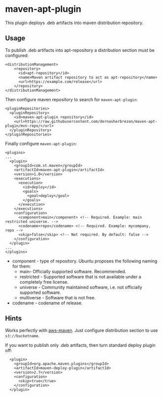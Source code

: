 # maven-apt-plugin

This plugin deploys .deb artifacts into maven distribution repository. 

## 

## Usage

To publish .deb artifacts into apt-repository a distribution section must be configured:

```
<distributionManagement>
    <repository>
      <id>apt-repository</id>
      <name>Maven artifact repository to act as apt-repository</name>
      <url>https://example.com/release</url>
    </repository>
</distributionManagement>
```

Then configure maven repository to search for `maven-apt-plugin`:

```
<pluginRepositories>
  <pluginRepository>
    <id>maven-apt-plugin repository</id>
    <url>https://raw.githubusercontent.com/dernasherbrezon/maven-apt-plugin/mvn-repo/</url>
  </pluginRepository>
</pluginRepositories>
```

Finally configure `maven-apt-plugin`:

```
<plugins>
...
  <plugin>
    <groupId>com.st.maven</groupId>
    <artifactId>maven-apt-plugin</artifactId>
    <version>1.0</version>
    <executions>
      <execution>
        <id>deploy</id>
        <goals>
          <goal>deploy</goal>
        </goals>
      </execution>
    </executions>
    <configuration>
      <component>main</component> <!-- Required. Example: main restricted universe. -->
      <codename>repo</codename> <!-- Required. Example: mycompany, repo -->
      <skip>false</skip> <!-- Not required. By default: false -->
    </configuration>
  </plugin>
...
</plugins>
```

* component - type of repository. Ubuntu proposes the following naming for them:
  * main- Officially supported software. Recommended.
  * restricted - Supported software that is not available under a completely free license.
  * universe - Community maintained software, i.e. not officially supported software.
  * multiverse - Software that is not free.
* codename - codename of release. 


## Hints

Works perfectly with [aws-maven](https://github.com/spring-projects/aws-maven "aws-maven"). Just configure distribution section to use `s3://bucketname`.

If you want to publish only .deb artifacts, then turn standard deploy plugin off:

```
  <plugin>
    <groupId>org.apache.maven.plugins</groupId>
    <artifactId>maven-deploy-plugin</artifactId>
    <version>2.7</version>
    <configuration>
      <skip>true</true>
    </configuration>
  </plugin>
```


